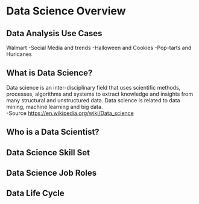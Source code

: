 # Data Science Overview    

## Data Analysis Use Cases
Walmart
-Social Media and trends
-Halloween and Cookies
-Pop-tarts and Huricanes

## What is Data Science?    
Data science is an inter-disciplinary field that uses scientific methods, processes, algorithms and systems to extract knowledge and insights from many structural and unstructured data. Data science is related to data mining, machine learning and big data.  
-Source https://en.wikipedia.org/wiki/Data_science
 
## Who is a Data Scientist?    
## Data Science Skill Set    
## Data Science Job Roles    
## Data Life Cycle    